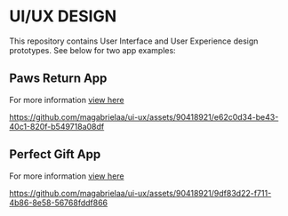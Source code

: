 # UI/UX DESIGN

This repository contains User Interface and User Experience design prototypes. See below for two app examples:

## Paws Return App

For more information [view here](https://github.com/magabrielaa/ui-ux/tree/main/7-paws-return)

https://github.com/magabrielaa/ui-ux/assets/90418921/e62c0d34-be43-40c1-820f-b549718a08df


## Perfect Gift App

For more information [view here](https://github.com/magabrielaa/ui-ux/tree/main/5-gift-app)

https://github.com/magabrielaa/ui-ux/assets/90418921/9df83d22-f711-4b86-8e58-56768fddf866
